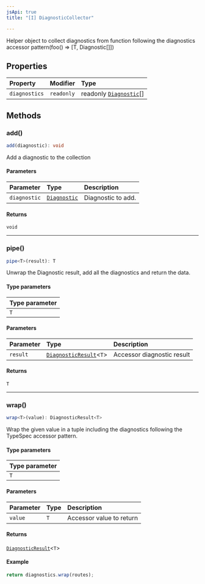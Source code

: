 ```yaml
---
jsApi: true
title: "[I] DiagnosticCollector"

---
```

Helper object to collect diagnostics from function following the diagnostics accessor pattern(foo() => [T, Diagnostic[]])

## Properties

| Property | Modifier | Type |
| :------ | :------ | :------ |
| `diagnostics` | `readonly` | readonly [`Diagnostic`](Diagnostic.md)[] |

## Methods

### add()

```ts
add(diagnostic): void
```

Add a diagnostic to the collection

#### Parameters

| Parameter | Type | Description |
| :------ | :------ | :------ |
| `diagnostic` | [`Diagnostic`](Diagnostic.md) | Diagnostic to add. |

#### Returns

`void`

***

### pipe()

```ts
pipe<T>(result): T
```

Unwrap the Diagnostic result, add all the diagnostics and return the data.

#### Type parameters

| Type parameter |
| :------ |
| `T` |

#### Parameters

| Parameter | Type | Description |
| :------ | :------ | :------ |
| `result` | [`DiagnosticResult`](../type-aliases/DiagnosticResult.md)<`T`\> | Accessor diagnostic result |

#### Returns

`T`

***

### wrap()

```ts
wrap<T>(value): DiagnosticResult<T>
```

Wrap the given value in a tuple including the diagnostics following the TypeSpec accessor pattern.

#### Type parameters

| Type parameter |
| :------ |
| `T` |

#### Parameters

| Parameter | Type | Description |
| :------ | :------ | :------ |
| `value` | `T` | Accessor value to return |

#### Returns

[`DiagnosticResult`](../type-aliases/DiagnosticResult.md)<`T`\>

#### Example

```ts
return diagnostics.wrap(routes);
```
